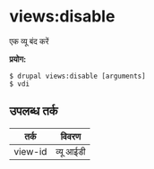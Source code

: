 # views:disable
एक व्यू बंद करें

**प्रयोग:**
```
$ drupal views:disable [arguments]
$ vdi  
```

## उपलब्ध तर्क
तर्क | विवरण
---------|-------------
view-id | व्यू आईडी
